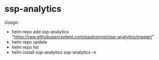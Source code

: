 # ssp-analytics

Usage:
- helm repo add ssp-analytics  "https://raw.githubusercontent.com/paulconnor/ssp-analytics/master/"
- helm repo update
- helm repo list
- helm install ssp-analytics ssp-analytics -n <ANALYTICS-NAMESPACE>
